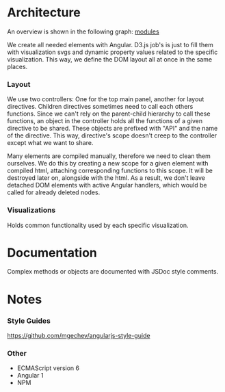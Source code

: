 # Architecture
An overview is shown in the following graph:
[modules](architecture/png/modules.png)

We create all needed elements with Angular. D3.js job's is just to fill them with visualization svgs and dynamic property values related to the specific visualization. This way, we define the DOM layout all at once in the same places.

### Layout
We use two controllers: One for the top main panel, another for layout directives. Children directives sometimes need to call each others functions. Since we can't rely on the parent-child hierarchy to call these functions, an object in the controller holds all the functions of a given directive to be shared. These objects are prefixed with "API" and the name of the directive. This way, directive's scope doesn't creep to the controller except what we want to share.

Many elements are compiled manually, therefore we need to clean them ourselves. We do this by creating a new scope for a given element with compiled html, attaching corresponding functions to this scope. It will be destroyed later on, alongside with the html. As a result, we don't leave detached DOM elements with active Angular handlers, which would be called for already deleted nodes.

### Visualizations
Holds common functionality used by each specific visualization.

# Documentation
Complex methods or objects are documented with JSDoc style comments.

# Notes

### Style Guides
https://github.com/mgechev/angularjs-style-guide

### Other
- ECMAScript version 6
- Angular 1
- NPM
